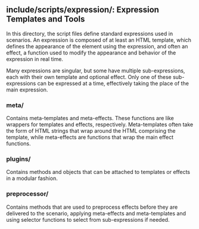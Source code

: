 <!-- TITLE/ -->

## include/scripts/expression/: Expression Templates and Tools

<!-- /TITLE -->

In this directory, the script files define standard expressions used in scenarios. An expression is composed of at least an HTML template, which defines the appearance of the element using the expression, and often an effect, a function used to modify the appearance and behavior of the expression in real time. 

Many expressions are singular, but some have multiple sub-expressions, each with their own template and optional effect. Only one of these sub-expressions can be expressed at a time, effectively taking the place of the main expression.

### meta/

Contains meta-templates and meta-effects. These functions are like wrappers for templates and effects, respectively. Meta-templates often take the form of HTML strings that wrap around the HTML comprising the template, while meta-effects are functions that wrap the main effect functions.

### plugins/

Contains methods and objects that can be attached to templates or effects in a modular fashion.

### preprocessor/

Contains methods that are used to preprocess effects before they are delivered to the scenario, applying meta-effects and meta-templates and using selector functions to select from sub-expressions if needed.
